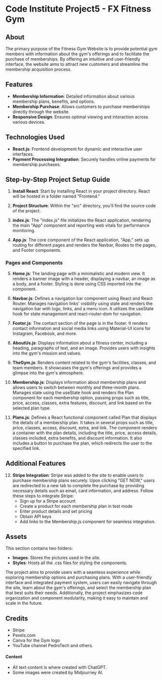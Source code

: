 # Code Institute Project5 - FX Fitness Gym

## About
The primary purpose of the Fitness Gym Website is to provide potential gym members with information about the gym's offerings and to facilitate the purchase of memberships. By offering an intuitive and user-friendly interface, the website aims to attract new customers and streamline the membership acquisition process.

## Features

- **Membership Information**: Detailed information about various membership plans, benefits, and options.
- **Membership Purchase**: Allows customers to purchase memberships directly through the website.
- **Responsive Design**: Ensures optimal viewing and interaction across various devices.

## Technologies Used
- **React.js**: Frontend development for dynamic and interactive user interfaces.
- **Payment Processing Integration**: Securely handles online payments for membership purchases.


## Step-by-Step Project Setup Guide

1. **Install React**: Start by installing React in your project directory. React will be hosted in a folder named "Frontend."

2. **Project Structure**: Within the "src" directory, you'll find the source code of the project.

3. **index.js**: The "index.js" file initializes the React application, rendering the main "App" component and reporting web vitals for performance monitoring.

4. **App.js**: The core component of the React application, "App," sets up routing for different pages and renders the Navbar, Routes to the pages, and Footer components.

### Pages and Components

5. **Home.js**: The landing page with a minimalistic and modern view. It renders a banner image with a header, displaying a navbar, an image as a body, and a footer. Styling is done using CSS imported into the component.

6. **Navbar.js**: Defines a navigation bar component using React and React Router. Manages navigation links' visibility using state and renders the navigation bar with logo, links, and a menu icon. It utilizes the useState hook for state management and react-router-dom for navigation.

7. **Footer.js**: The contact section of the page is in the footer. It renders contact information and social media links using Material-UI icons for Instagram, Facebook, and more.

8. **AboutUs.js**: Displays information about a fitness center, including a heading, paragraphs of text, and an image. Provides users with insights into the gym's mission and values.

9. **TheGym.js**: Renders content related to the gym's facilities, classes, and team members. It showcases the gym's offerings and provides a glimpse into the gym's atmosphere.

10. **Membership.js**: Displays information about membership plans and allows users to switch between monthly and three-month plans. Manages state using the useState hook and renders the Plan component for each membership option, passing props such as title, price, access, classes, extra features, discount, and link based on the selected plan type.

11. **Plans.js**: Defines a React functional component called Plan that displays the details of a membership plan. It takes in several props such as title, price, classes, access, discount, extra, and link. The component renders a container with the plan details, including the title, price, access details, classes included, extra benefits, and discount information. It also includes a button to purchase the plan, which redirects the user to the specified link.

## Additional Features

12. **Stripe Integration**: Stripe was added to the site to enable users to purchase membership plans securely. Upon clicking "GET NOW," users are redirected to a new tab to complete the purchase by providing necessary details such as email, card information, and address. Follow these steps to integrate Stripe:
    - Sign up for a Stripe account
    - Create a product for each membership plan in test mode
    - Enter product details and set pricing
    - Obtain API keys
    - Add links to the Membership.js component for seamless integration.
   
## Assets

This section contains two folders:
- **Images**: Stores the pictures used in the site.
- **Styles**: Hosts all the .css files for styling the components.

The project aims to provide users with a seamless experience while exploring membership options and purchasing plans. With a user-friendly interface and integrated payment system, users can easily navigate through the site, learn about the gym's offerings, and select the membership plan that best suits their needs. Additionally, the project emphasizes code organization and component modularity, making it easy to maintain and scale in the future.

## Credits

- Stripe
- Pexels.com
- Canva for the Gym logo
- YouTube channel PedroTech and others.

#### Content
- All text content is where created with ChatGPT.
- Some images were created by Midjourney AI.